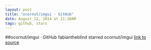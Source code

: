 ```yaml
---
layout: post
title: "ocornut/imgui · GitHub"
date: August 12, 2014 at 11:10AM
tags: github, stars
---
```

##ocornut/imgui · GitHub
fabiantheblind starred ocornut/imgui
[link to source](http://ift.tt/1nGVIpx) 
